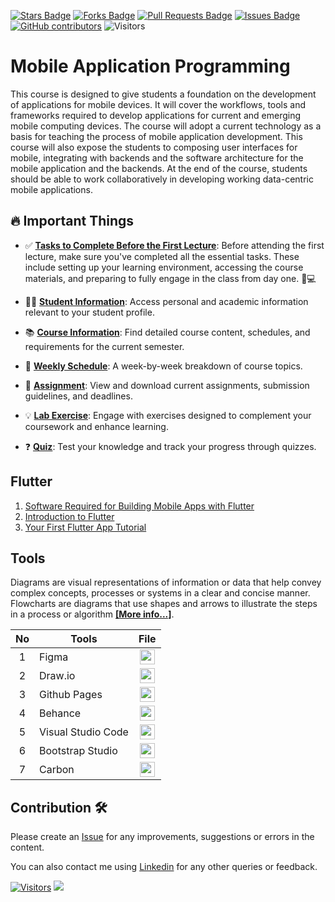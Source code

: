 
<a href="https://github.com/drshahizan/mobile_apps/stargazers"><img src="https://img.shields.io/github/stars/drshahizan/mobile_apps" alt="Stars Badge"/></a>
<a href="https://github.com/drshahizan/mobile_apps/network/members"><img src="https://img.shields.io/github/forks/drshahizan/mobile_apps" alt="Forks Badge"/></a>
<a href="https://github.com/drshahizan/mobile_apps/pulls"><img src="https://img.shields.io/github/issues-pr/drshahizan/mobile_apps" alt="Pull Requests Badge"/></a>
<a href="https://github.com/drshahizan/mobile_apps/issues"><img src="https://img.shields.io/github/issues/drshahizan/mobile_apps" alt="Issues Badge"/></a>
<a href="https://github.com/drshahizan/mobile_apps/graphs/contributors"><img alt="GitHub contributors" src="https://img.shields.io/github/contributors/drshahizan/mobile_apps?color=2b9348"></a>
![Visitors](https://api.visitorbadge.io/api/visitors?path=https%3A%2F%2Fgithub.com%2Fdrshahizan%2Fmobile_apps&labelColor=%23d9e3f0&countColor=%23697689&style=flat)

# Mobile Application Programming
This course is designed to give students a foundation on the development of applications for mobile devices. It will cover the workflows, tools and frameworks required to develop applications for current and emerging mobile computing devices. The course will adopt a current technology as a basis for teaching the process of mobile application development. This course will also expose the students to composing user interfaces for mobile, integrating with backends and the software architecture for the mobile application and the backends. At the end of the course, students should be able to work collaboratively in developing working data-centric mobile applications.

## 🔥 Important Things

- ✅ **[Tasks to Complete Before the First Lecture](./materials/essentials.md)**:
Before attending the first lecture, make sure you've completed all the essential tasks. These include setting up your learning environment, accessing the course materials, and preparing to fully engage in the class from day one. 📝💻

- 🧑‍🎓 **[Student Information](https://github.com/drshahizan/mobile_apps/blob/main/materials/student.md)**: Access personal and academic information relevant to your student profile.
  
- 📚 **[Course Information](https://github.com/drshahizan/mobile_apps/blob/main/images/SECJ3623-MAP-CI_space.pdf)**: Find detailed course content, schedules, and requirements for the current semester.

- 📅 **[Weekly Schedule]()**: A week-by-week breakdown of course topics.

- 📝 **[Assignment]()**: View and download current assignments, submission guidelines, and deadlines.
  
- 💡 **[Lab Exercise]()**: Engage with exercises designed to complement your coursework and enhance learning.

- ❓ **[Quiz]()**: Test your knowledge and track your progress through quizzes.

## Flutter
1. [Software Required for Building Mobile Apps with Flutter](https://github.com/drshahizan/mobile_apps/blob/main/materials/install.md)
2. [Introduction to Flutter](https://github.com/drshahizan/mobile_apps/blob/main/materials/flutter1.md)
3. [Your First Flutter App Tutorial](https://github.com/drshahizan/mobile_apps/blob/main/materials/flutter1.md)

## Tools
Diagrams are visual representations of information or data that help convey complex concepts, processes or systems in a clear and concise manner. Flowcharts are diagrams that use shapes and arrows to illustrate the steps in a process or algorithm [**[More info...]**](https://github.com/drshahizan/software-engineering/blob/main/materials/tools.md).

| No | Tools |  File |
| :-----: |  ------ | :-----: | 
| 1 | Figma |  <a href="https://github.com/drshahizan/software-engineering/blob/main/materials/figma.md" ><img src="https://raw.githubusercontent.com/drshahizan/software-engineering/main/images/figma.svg" width="24px" height="24px" ></a> | 
| 2 | Draw.io| <a href="https://github.com/drshahizan/software-engineering/blob/main/materials/uml/drawio/1-draw-io.md" ><img src="https://raw.githubusercontent.com/drshahizan/software-engineering/main/images/drawio.svg" width="24px" height="24px" ></a> | 
| 3 | Github Pages| <a href="https://github.com/drshahizan/learn-github/blob/main/materials/pages.md" ><img src="https://raw.githubusercontent.com/drshahizan/software-engineering/main/images/github.svg" width="24px" height="24px" ></a> | 
| 4 | Behance| <a href="https://github.com/drshahizan/software-engineering/blob/main/materials/behance.md" ><img src="https://raw.githubusercontent.com/drshahizan/software-engineering/main/images/behance.svg" width="24px" height="24px" ></a> | 
| 5 | Visual Studio Code| <a href="https://code.visualstudio.com/" ><img src="https://raw.githubusercontent.com/drshahizan/software-engineering/main/images/vsc.svg" width="24px" height="24px" ></a> | 
| 6 | Bootstrap Studio| <a href="https://bootstrapstudio.io/" ><img src="https://raw.githubusercontent.com/drshahizan/software-engineering/main/images/bootstrap-studio.png" width="24px" height="24px" ></a> | 
| 7 | Carbon| <a href="https://carbon.now.sh/" ><img src="https://raw.githubusercontent.com/drshahizan/software-engineering/main/images/carbon.svg" width="24px" height="24px" ></a> | 

## Contribution 🛠️
Please create an [Issue](https://github.com/drshahizan/mobile_apps/issues) for any improvements, suggestions or errors in the content.

You can also contact me using [Linkedin](https://www.linkedin.com/in/drshahizan/) for any other queries or feedback.

[![Visitors](https://api.visitorbadge.io/api/visitors?path=https%3A%2F%2Fgithub.com%2Fdrshahizan&labelColor=%23697689&countColor=%23555555&style=plastic)](https://visitorbadge.io/status?path=https%3A%2F%2Fgithub.com%2Fdrshahizan)
![](https://hit.yhype.me/github/profile?user_id=81284918)
